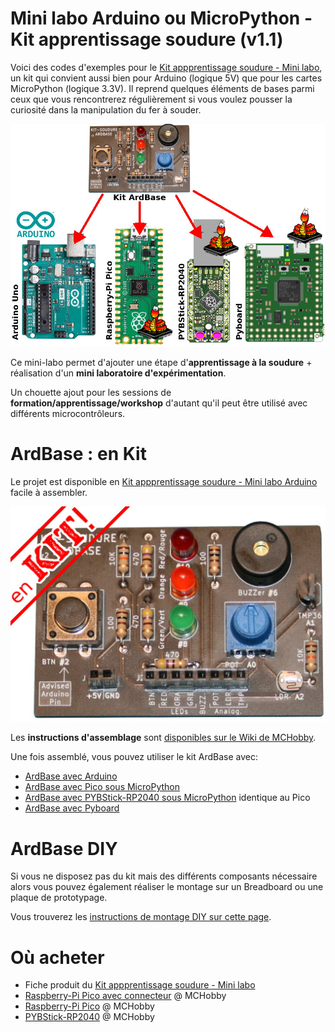 # Mini labo Arduino ou MicroPython - Kit apprentissage soudure (v1.1)

Voici des codes d'exemples pour le [Kit appprentissage soudure - Mini labo](https://shop.mchobby.be/cartes-kits/1124-kit-appprentissage-soudure-3232100011243.html), un kit qui convient aussi bien pour Arduino (logique 5V) que pour les cartes MicroPython (logique 3.3V).
Il reprend quelques éléments de bases parmi ceux que vous rencontrerez régulièrement si vous voulez pousser la curiosité dans la manipulation du fer à souder.

![Kit soudure ARDBase](docs/_static/ARDBASE-supported.jpg)

Ce mini-labo permet d'ajouter une étape d'__apprentissage à la soudure__  + réalisation d'un __mini laboratoire d'expérimentation__.

Un chouette ajout pour les sessions de __formation/apprentissage/workshop__ d'autant qu'il peut être utilisé avec différents microcontrôleurs.

# ArdBase : en Kit

Le projet est disponible en [Kit appprentissage soudure - Mini labo Arduino](https://shop.mchobby.be/cartes-kits/1124-kit-appprentissage-soudure-3232100011243.html) facile à assembler.

![Kit soudure ARDBase](docs/_static/KIT-SOUDURE-ARDBASE-v1.2.jpg)

Les __instructions d'assemblage__ sont [disponibles sur le Wiki de MCHobby](https://wiki.mchobby.be/index.php?title=ArdBase).

Une fois assemblé, vous pouvez utiliser le kit ArdBase avec:
* [ArdBase avec Arduino](readme-arduino.md)
* [ArdBase avec Pico sous MicroPython](readme-pico.md)
* [ArdBase avec PYBStick-RP2040 sous MicroPython](readme-pico.md) identique au Pico
* [ArdBase avec Pyboard](readme-pyboard.md)


# ArdBase DIY

Si vous ne disposez pas du kit mais des différents composants nécessaire alors vous pouvez également réaliser le montage sur un Breadboard ou une plaque de prototypage.

Vous trouverez les [instructions de montage DIY sur cette page](readme-diy.md).

# Où acheter
* Fiche produit du [Kit appprentissage soudure - Mini labo](https://shop.mchobby.be/cartes-kits/1124-kit-appprentissage-soudure-3232100011243.html)
* [Raspberry-Pi Pico avec connecteur](https://shop.mchobby.be/product.php?id_product=2036) @ MCHobby
* [Raspberry-Pi Pico](https://shop.mchobby.be/product.php?id_product=2025) @ MCHobby
* [PYBStick-RP2040](https://shop.mchobby.be/product.php?id_product=2331) @ MCHobby
